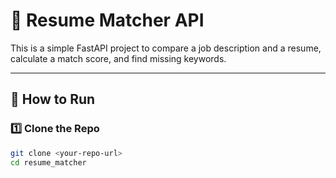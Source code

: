 # 📄 Resume Matcher API

This is a simple FastAPI project to compare a job description and a resume,
calculate a match score, and find missing keywords.

---

## 📌 How to Run

### 1️⃣ Clone the Repo

```bash
git clone <your-repo-url>
cd resume_matcher

